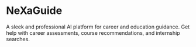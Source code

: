 # NeXaGuide
A sleek and professional AI platform for career and education guidance. Get help with career assessments, course recommendations, and internship searches.
